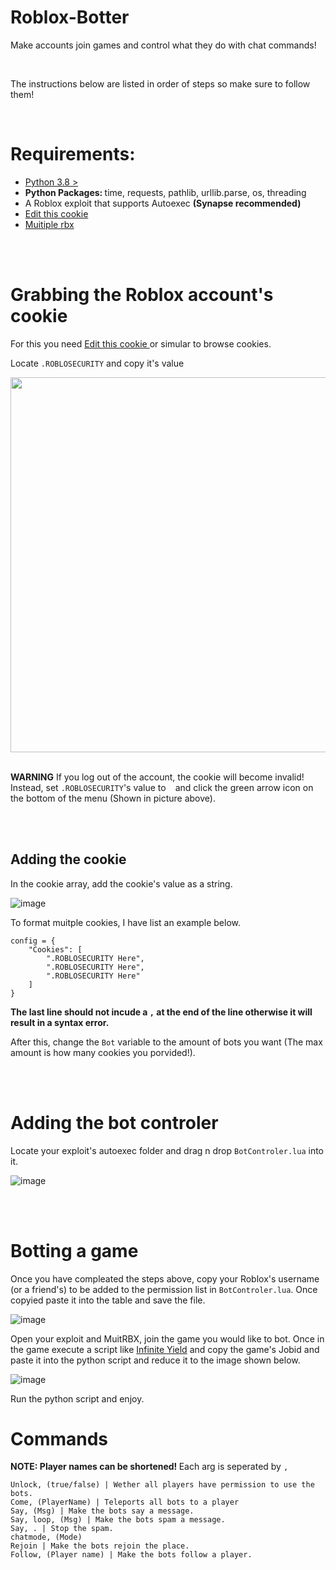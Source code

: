 # Roblox-Botter
Make accounts join games and control what they do with chat commands!

<br>

The instructions below are listed in order of steps so make sure to follow them!

<br>

# Requirements:
<ul>
  <li>  <a href="https://www.python.org/"> Python 3.8 > </a> </li>
  <li> <b> Python Packages: </b> time, requests, pathlib, urllib.parse, os, threading </li>
  <li> A Roblox exploit that supports Autoexec <b> (Synapse recommended) </b> </li>
  <li> <a href="http://www.editthiscookie.com/"> Edit this cookie </a> </li>
  <li> <a href="https://wearedevs.net/dinfo/Multiple%20Games"> Muitiple rbx </a> </li>
</ul>

<br>
<br>

# Grabbing the Roblox account's cookie
For this you need <a href="http://www.editthiscookie.com/"> Edit this cookie </a> or simular to browse cookies.

Locate `.ROBLOSECURITY` and copy it's value <br>

<img style="width: auto; height: 600px" src="https://user-images.githubusercontent.com/86912923/203606748-0959fd14-50fa-4391-9df7-44897789b3d6.png"/>
<br><br>

**WARNING** If you log out of the account, the cookie will become invalid! Instead, set `.ROBLOSECURITY`'s value to ` `&nbsp;and click the green arrow icon on the bottom of the menu (Shown in picture above).

<br><br>

## Adding the cookie

In the cookie array, add the cookie's value as a string. <br>

![image](https://user-images.githubusercontent.com/86912923/203607617-8648bfa7-970f-42c0-b399-ba4429e4c520.png)
<br>

To format muitple cookies, I have list an example below.

```
config = {
    "Cookies": [
        ".ROBLOSECURITY Here",
        ".ROBLOSECURITY Here",
        ".ROBLOSECURITY Here"
    ]
}
```
<b> The last line should not incude a `,` at the end of the line otherwise it will result in a syntax error. </b>

After this, change the `Bot` variable to the amount of bots you want (The max amount is how many cookies you porvided!).

<br>
<br>

# Adding the bot controler

Locate your exploit's autoexec folder and drag n drop `BotControler.lua` into it. <br>

![image](https://user-images.githubusercontent.com/86912923/203608146-39e8323d-c0af-420c-9abb-56ad4e42f257.png)

<br>
<br>

# Botting a game

Once you have compleated the steps above, copy your Roblox's username (or a friend's) to be added to the permission list in `BotControler.lua`.
Once copyied paste it into the table and save the file. <br>

![image](https://user-images.githubusercontent.com/86912923/203613679-e0904c4e-c6ab-4e61-accd-7fc25e04abab.png)

Open your exploit and MuitRBX, join the game you would like to bot. Once in the game execute a script like <a href="https://raw.githubusercontent.com/EdgeIY/infiniteyield/master/source">Infinite Yield</a> and copy the game's Jobid and paste it into the python script and reduce it to the image shown below. <br>

![image](https://user-images.githubusercontent.com/86912923/203609406-c99aa0a2-86c3-48cd-9e6f-0411db7ad9f5.png)

Run the python script and enjoy.

# Commands

<b> NOTE: Player names can be shortened! </b>
Each arg is seperated by `, `

```
Unlock, (true/false) | Wether all players have permission to use the bots.
Come, (PlayerName) | Teleports all bots to a player
Say, (Msg) | Make the bots say a message.
Say, loop, (Msg) | Make the bots spam a message.
Say, . | Stop the spam.
chatmode, (Mode)
Rejoin | Make the bots rejoin the place.
Follow, (Player name) | Make the bots follow a player.
```
